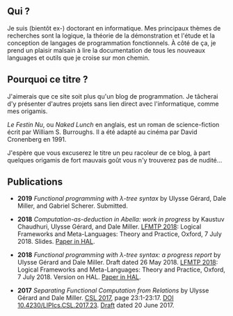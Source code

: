 <section>

## Qui ?
Je suis (bientôt ex-) doctorant en informatique. Mes principaux thèmes de
recherches sont la logique, la théorie de la démonstration et l'étude et la conception
de langages de programmation fonctionnels. À côté de ça, je prend un plaisir malsain
à lire la documentation de tous les nouveaux languages et outils que je croise
sur mon chemin.
</section>
<section>

## Pourquoi ce titre ?
J'aimerais que ce site soit plus qu'un blog de programmation. Je tâcherai d'y
présenter d'autres projets sans lien direct avec l'informatique, comme mes
origamis.

*Le Festin Nu*, ou *Naked Lunch* en anglais, est un roman de science-fiction
écrit par William S. Burroughs. Il a été adapté au cinéma par David Cronenberg
en 1991.

J'espère que vous excuserez le titre un peu racoleur de ce blog, à part
quelques origamis de fort mauvais goût vous n'y trouverez pas de nudité...
</section>
<section>

## Publications
- **2019** *Functional programming with λ-tree syntax* by Ulysse Gérard, Dale
  Miller, and Gabriel Scherer. Submitted.

- **2018** *Computation-as-deduction in Abella: work in progress* by Kaustuv
  Chaudhuri, Ulysse Gérard, and Dale Miller. <a
  href='https://lfmtp.org/workshops/2018/' target='_blank' rel='noopener'>LFMTP
  2018</a>: Logical Frameworks and Meta-Languages: Theory and Practice, Oxford,
  7 July 2018. Slides. <a href='https://hal.inria.fr/hal-01806154'
  target='_blank' rel='noopener'>Paper in HAL</a>.

- **2018** *Functional programming with λ-tree syntax: a progress report* by
  Ulysse Gérard and Dale Miller. Draft dated 26 May 2018. <a
  href='https://lfmtp.org/workshops/2018/' target='_blank' rel='noopener'>LFMTP
  2018</a>: Logical Frameworks and Meta-Languages: Theory and Practice, Oxford,
  7 July 2018. Version on HAL. <a href='https://hal.inria.fr/hal-01806154'
  target='_blank' rel='noopener'>Paper in HAL</a>.

- **2017** *Separating Functional Computation from Relations* by Ulysse Gérard
  and Dale Miller. <a
  href='https://www.math-stockholm.se/en/konferenser-och-akti/logic-in-stockholm-2/26th-eacsl-annual-co'
  target='_blank' rel='noopener'>CSL 2017</a>, page 23:1-23:17. <a
  href='https://doi.org/10.4230/LIPIcs.CSL.2017.23' target='_blank'
  rel='noopener'>DOI 10.4230/LIPIcs.CSL.2017.23</a>. <a
  href='papers/csl2017.pdf' target='_blank' rel='noopener'>Draft</a> dated 20
  June 2017.

</section>